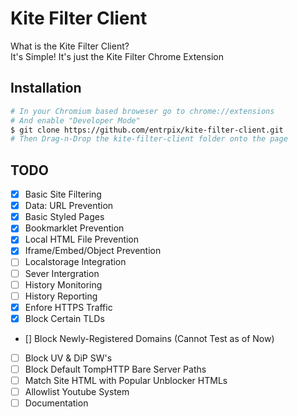 # Kite Filter Client
What is the Kite Filter Client?\
It's Simple! It's just the Kite Filter Chrome Extension

## Installation
```bash
# In your Chromium based broweser go to chrome://extensions
# And enable "Developer Mode"
$ git clone https://github.com/entrpix/kite-filter-client.git
# Then Drag-n-Drop the kite-filter-client folder onto the page
```

## TODO
- [X] Basic Site Filtering
- [X] Data: URL Prevention
- [X] Basic Styled Pages
- [X] Bookmarklet Prevention
- [X] Local HTML File Prevention
- [X] Iframe/Embed/Object Prevention
- [ ] Localstorage Integration
- [ ] Sever Intergration
- [ ] History Monitoring
- [ ] History Reporting
- [X] Enfore HTTPS Traffic
- [X] Block Certain TLDs
- [] Block Newly-Registered Domains (Cannot Test as of Now)
- [ ] Block UV & DiP SW's
- [ ] Block Default TompHTTP Bare Server Paths
- [ ] Match Site HTML with Popular Unblocker HTMLs
- [ ] Allowlist Youtube System
- [ ] Documentation
